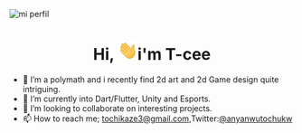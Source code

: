 

![mi perfil](https://res.cloudinary.com/superfolio/image/upload/v1620689979/68747470733a2f2f692e70696e696d672e636f6d2f6f726967696e616c732f63362f33332f63322f63363333633230656465383266306530636564376435373064626533613166332e676966_yjuh2s.gif)

<h1 align="center">Hi, <img src="https://raw.githubusercontent.com/ABSphreak/ABSphreak/master/gifs/Hi.gif" width="35">i'm T-cee</h1>

- 👀 I’m a polymath and i recently find 2d art and 2d Game design quite intriguing.
- 🌱 I’m currently into Dart/Flutter, Unity and Esports.
- 💞️ I’m looking to collaborate on interesting projects.
- 📫 How to reach me; tochikaze3@gmail.com,Twitter:<a href="https://twitter.com/anyanwutochukw?s=20&t=Uq9v5st6_Z1ChSiWLiDIJA">@anyanwutochukw</a>



<!---
tochikaze3/tochikaze3 is a ✨ special ✨ repository because its `README.md` (this file) appears on your GitHub profile.
You can click the Preview link to take a look at your changes.
--->
